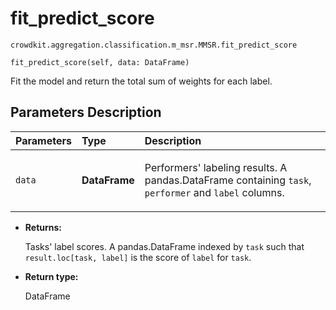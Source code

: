 # fit_predict_score
`crowdkit.aggregation.classification.m_msr.MMSR.fit_predict_score`

```
fit_predict_score(self, data: DataFrame)
```

Fit the model and return the total sum of weights for each label.

## Parameters Description

| Parameters | Type | Description |
| :----------| :----| :-----------|
`data`|**DataFrame**|<p>Performers&#x27; labeling results. A pandas.DataFrame containing `task`, `performer` and `label` columns.</p>

* **Returns:**

  Tasks' label scores.
A pandas.DataFrame indexed by `task` such that `result.loc[task, label]`
is the score of `label` for `task`.

* **Return type:**

  DataFrame

